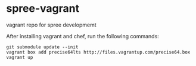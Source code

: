 spree-vagrant
=============

vagrant repo for spree developmemt

After installing vagrant and chef, run the following commands:

```shell
git submodule update --init
vagrant box add precise64lts http://files.vagrantup.com/precise64.box
vagrant up
```
